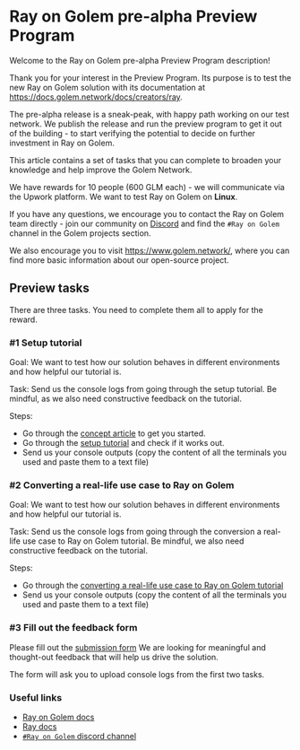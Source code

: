 # Ray on Golem pre-alpha Preview Program

Welcome to the Ray on Golem pre-alpha Preview Program description!

Thank you for your interest in the Preview Program. 
Its purpose is to test the new Ray on Golem solution with its documentation at https://docs.golem.network/docs/creators/ray.

The pre-alpha release is a sneak-peak, with happy path working on our test network. We publish the release and run the preview program 
to get it out of the building - to start verifying the potential to decide on further investment in Ray on Golem. 

This article contains a set of tasks that you can complete to broaden your knowledge and help improve the Golem Network.

We have rewards for 10 people (600 GLM each) - we will communicate via the Upwork platform.
We want to test Ray on Golem on **Linux**.

If you have any questions, we encourage you to contact the Ray on Golem team directly - join our community on [Discord](https://chat.golem.network) and find the `#Ray on Golem` channel in the Golem projects section.

We also encourage you to visit https://www.golem.network/, where you can find more basic information about our open-source project.

## Preview tasks

There are three tasks. You need to complete them all to apply for the reward.

### #1 Setup tutorial

Goal: We want to test how our solution behaves in different environments and how helpful our tutorial is.

Task: Send us the console logs from going through the setup tutorial. Be mindful, as we also need constructive feedback on the tutorial.

Steps:
- Go through the [concept article](https://docs.golem.network/docs/creators/ray/concept) to get you started.
- Go through the [setup tutorial](https://docs.golem.network/docs/creators/ray/setup-tutorial) and check if it works out.
- Send us your console outputs (copy the content of all the terminals you used and paste them to a text file)


### #2 Converting a real-life use case to Ray on Golem

Goal: We want to test how our solution behaves in different environments and how helpful our tutorial is.

Task: Send us the console logs from going through the conversion a real-life use case to Ray on Golem tutorial. Be mindful, we also need constructive feedback on the tutorial.

Steps:
- Go through the [converting a real-life use case to Ray on Golem tutorial](https://docs.golem.network/docs/creators/ray/conversion-to-ray-on-golem-tutorial)
- Send us your console outputs (copy the content of all the terminals you used and paste them to a text file)

 
### #3 Fill out the feedback form  

Please fill out the [submission form](https://qkjx8blh5hm.typeform.com/to/GtaCVz0b)
We are looking for meaningful and thought-out feedback that will help us drive the solution.

The form will ask you to upload console logs from the first two tasks.

### Useful links

- [Ray on Golem docs](https://golem-docs-git-mateusz-ray-on-golem-pre-alpha-golem.vercel.app/docs/creators/ray)
- [Ray docs](https://docs.ray.io)
- [`#Ray on Golem` discord channel](https://chat.golem.network/) 
